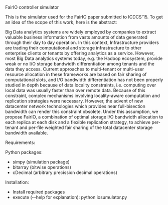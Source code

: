 FairIO controller simulator

This is the simulator used for the FairIO paper submitted to ICDCS'15. To get an idea of the scope of this work, here is the abstract:

Big Data analytics systems are widely employed by companies to extract valuable business information from vasts amounts of data generated through their day to day operation. In this context, Infrastructure providers are trading their computational and storage infrastructure to other enterprise clients or tenants by offering analytics as a service. However, most Big Data analytics systems today, e.g. the Hadoop ecosystem, provide weak or no I/O storage bandwidth differentiation among tenants and the data they access. Current approaches to multi-tenant or multi-user resource allocation in these frameworks are based on fair sharing of computational slots, and I/O bandwidth differentiation has not been properly studied in depth because of data locality constraints, i.e. computing over local data was usually faster than over remote data. Because of this constraint, complex mechanisms involving locality-aware computation and replication strategies were necessary. However, the advent of new datacenter network technologies which provides near full-bisection bandwidth can render this constraint obsolete. Under this assumption, we propose FairIO, a combination of optimal storage I/O bandwidth allocation to each replica at each disk and a flexible replication strategy, to achieve per-tenant and per-file weighted fair sharing  of the total datacenter storage bandwidth available.

Requirements:

Python packages:
- simpy (simulation package)
- bitarray (bitwise operations)
- cDecimal (arbitrary precission decimal operations)

Installation:
- Install required packages
- execute (--help for explanation): python iosumulator.py
